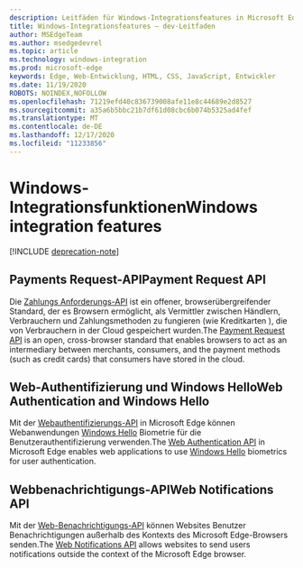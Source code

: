 ```yaml
---
description: Leitfäden für Windows-Integrationsfeatures in Microsoft Edge
title: Windows-Integrationsfeatures – dev-Leitfaden
author: MSEdgeTeam
ms.author: msedgedevrel
ms.topic: article
ms.technology: windows-integration
ms.prod: microsoft-edge
keywords: Edge, Web-Entwicklung, HTML, CSS, JavaScript, Entwickler
ms.date: 11/19/2020
ROBOTS: NOINDEX,NOFOLLOW
ms.openlocfilehash: 71219efd40c836739008afe11e8c44689e2d8527
ms.sourcegitcommit: a35a6b5bbc21b7df61d08cbc6b074b5325ad4fef
ms.translationtype: MT
ms.contentlocale: de-DE
ms.lasthandoff: 12/17/2020
ms.locfileid: "11233856"
---
```

# <span data-ttu-id="4e8cc-104">Windows-Integrationsfunktionen</span><span class="sxs-lookup"><span data-stu-id="4e8cc-104">Windows integration features</span></span>  

[!INCLUDE [deprecation-note](../includes/legacy-edge-note.md)]  

## <span data-ttu-id="4e8cc-105">Payments Request-API</span><span class="sxs-lookup"><span data-stu-id="4e8cc-105">Payment Request API</span></span>  

<span data-ttu-id="4e8cc-106">Die [Zahlungs Anforderungs-API](./windows-integration/payment-request-api.md) ist ein offener, browserübergreifender Standard, der es Browsern ermöglicht, als Vermittler zwischen Händlern, Verbrauchern und Zahlungsmethoden zu fungieren (wie Kreditkarten \), die von Verbrauchern in der Cloud gespeichert wurden.</span><span class="sxs-lookup"><span data-stu-id="4e8cc-106">The [Payment Request API](./windows-integration/payment-request-api.md) is an open, cross-browser standard that enables browsers to act as an intermediary between merchants, consumers, and the payment methods \(such as credit cards\) that consumers have stored in the cloud.</span></span>  

## <span data-ttu-id="4e8cc-107">Web-Authentifizierung und Windows Hello</span><span class="sxs-lookup"><span data-stu-id="4e8cc-107">Web Authentication and Windows Hello</span></span>  

<span data-ttu-id="4e8cc-108">Mit der [Webauthentifizierungs-API](./windows-integration/web-authentication.md) in Microsoft Edge können Webanwendungen [Windows Hello](https://www.microsoft.com/windows/comprehensive-security) Biometrie für die Benutzerauthentifizierung verwenden.</span><span class="sxs-lookup"><span data-stu-id="4e8cc-108">The [Web Authentication API](./windows-integration/web-authentication.md) in Microsoft Edge enables web applications to use [Windows Hello](https://www.microsoft.com/windows/comprehensive-security) biometrics for user authentication.</span></span>  

## <span data-ttu-id="4e8cc-109">Webbenachrichtigungs-API</span><span class="sxs-lookup"><span data-stu-id="4e8cc-109">Web Notifications API</span></span>  

<span data-ttu-id="4e8cc-110">Mit der [Web-Benachrichtigungs-API](./windows-integration/web-notifications-api.md) können Websites Benutzer Benachrichtigungen außerhalb des Kontexts des Microsoft Edge-Browsers senden.</span><span class="sxs-lookup"><span data-stu-id="4e8cc-110">The [Web Notifications API](./windows-integration/web-notifications-api.md) allows websites to send users notifications outside the context of the Microsoft Edge browser.</span></span>  
